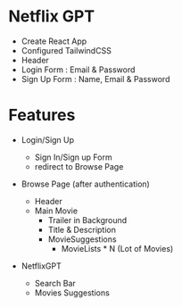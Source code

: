 # Netflix GPT

- Create React App
- Configured TailwindCSS
- Header
- Login Form : Email & Password
- Sign Up Form : Name, Email & Password

# Features

- Login/Sign Up

  - Sign In/Sign up Form
  - redirect to Browse Page

- Browse Page (after authentication)

  - Header
  - Main Movie
    - Trailer in Background
    - Title & Description
    - MovieSuggestions
      - MovieLists \* N (Lot of Movies)

- NetflixGPT
  - Search Bar
  - Movies Suggestions

